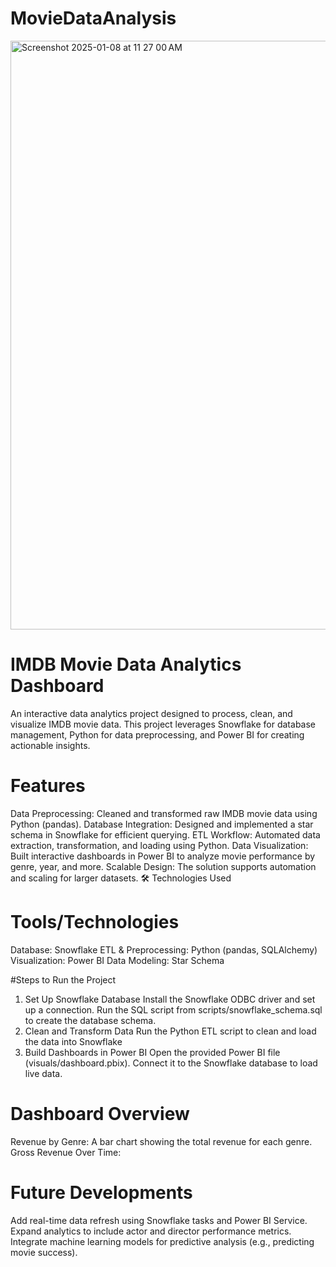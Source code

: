 # MovieDataAnalysis
<img width="942" alt="Screenshot 2025-01-08 at 11 27 00 AM" src="https://github.com/user-attachments/assets/44e5501b-d595-48f4-83e6-7612f1c625b8" />

# IMDB Movie Data Analytics Dashboard
An interactive data analytics project designed to process, clean, and visualize IMDB movie data. This project leverages Snowflake for database management, Python for data preprocessing, and Power BI for creating actionable insights.

# Features
Data Preprocessing: Cleaned and transformed raw IMDB movie data using Python (pandas).
Database Integration: Designed and implemented a star schema in Snowflake for efficient querying.
ETL Workflow: Automated data extraction, transformation, and loading using Python.
Data Visualization: Built interactive dashboards in Power BI to analyze movie performance by genre, year, and more.
Scalable Design: The solution supports automation and scaling for larger datasets.
🛠️ Technologies Used

# Tools/Technologies
Database: Snowflake
ETL & Preprocessing: Python (pandas, SQLAlchemy)
Visualization: Power BI
Data Modeling: Star Schema

#Steps to Run the Project
1. Set Up Snowflake Database
Install the Snowflake ODBC driver and set up a connection.
Run the SQL script from scripts/snowflake_schema.sql to create the database schema.
2. Clean and Transform Data
Run the Python ETL script to clean and load the data into Snowflake
3. Build Dashboards in Power BI
Open the provided Power BI file (visuals/dashboard.pbix).
Connect it to the Snowflake database to load live data.

# Dashboard Overview
Revenue by Genre: A bar chart showing the total revenue for each genre.
Gross Revenue Over Time: 

# Future Developments
Add real-time data refresh using Snowflake tasks and Power BI Service.
Expand analytics to include actor and director performance metrics.
Integrate machine learning models for predictive analysis (e.g., predicting movie success).
